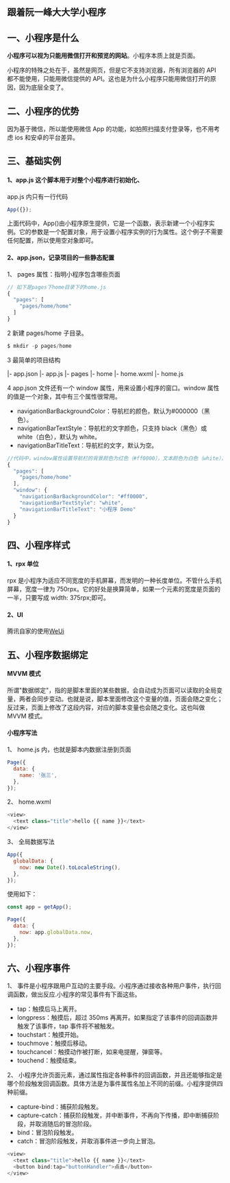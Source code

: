 ## 跟着阮一峰大大学小程序

## 一、小程序是什么

**小程序可以视为只能用微信打开和预览的网站**。小程序本质上就是页面。

小程序的特殊之处在于，虽然是网页，但是它不支持浏览器，所有浏览器的 API 都不能使用，只能用微信提供的 API。这也是为什么小程序只能用微信打开的原因，因为底层全变了。

## 二、小程序的优势

因为基于微信，所以能使用微信 App 的功能，如拍照扫描支付登录等，也不用考虑 ios 和安卓的平台差异。

## 三、基础实例

#### 1、app.js 这个脚本用于对整个小程序进行初始化、

app.js 内只有一行代码

```js
App({});
```

上面代码中，App()由小程序原生提供，它是一个函数，表示新建一个小程序实例。它的参数是一个配置对象，用于设置小程序实例的行为属性。这个例子不需要任何配置，所以使用空对象即可。

#### 2、app.json，记录项目的一些静态配置

1、 pages 属性：指明小程序包含哪些页面

```js
// 如下是pages下home目录下的home.js
{
  "pages": [
    "pages/home/home"
  ]
}
```

2 新建 pages/home 子目录。

```js
$ mkdir -p pages/home
```

3 最简单的项目结构

|- app.json
|- app.js
|- pages
|- home
|- home.wxml
|- home.js

4 app.json 文件还有一个 window 属性，用来设置小程序的窗口。window 属性的值是一个对象，其中有三个属性很常用。

- navigationBarBackgroundColor：导航栏的颜色，默认为#000000（黑色）。
- navigationBarTextStyle：导航栏的文字颜色，只支持 black（黑色）或 white（白色），默认为 white。
- navigationBarTitleText：导航栏的文字，默认为空。

```js
//代码中，window属性设置导航栏的背景颜色为红色（#ff0000），文本颜色为白色（white），标题文字为"小程序 Demo"。
{
  "pages": [
    "pages/home/home"
  ],
  "window": {
    "navigationBarBackgroundColor": "#ff0000",
    "navigationBarTextStyle": "white",
    "navigationBarTitleText": "小程序 Demo"
  }
}
```

## 四、小程序样式

#### 1、rpx 单位

rpx 是小程序为适应不同宽度的手机屏幕，而发明的一种长度单位。不管什么手机屏幕，宽度一律为 750rpx。它的好处是换算简单，如果一个元素的宽度是页面的一半，只要写成 width: 375rpx;即可。

#### 2、UI

腾讯自家的使用[WeUi](https://github.com/Tencent/weui)

## 五、小程序数据绑定

#### MVVM 模式

所谓"数据绑定"，指的是脚本里面的某些数据，会自动成为页面可以读取的全局变量，两者会同步变动。也就是说，脚本里面修改这个变量的值，页面会随之变化；反过来，页面上修改了这段内容，对应的脚本变量也会随之变化。这也叫做 MVVM 模式。

#### 小程序写法

1、 home.js 内，也就是脚本内数据注册到页面

```js
Page({
  data: {
    name: '张三',
  },
});
```

2、 home.wxml

```js
<view>
  <text class="title">hello {{ name }}</text>
</view>
```

3、 全局数据写法

```js
App({
  globalData: {
    now: new Date().toLocaleString(),
  },
});
```

使用如下：

```js
const app = getApp();

Page({
  data: {
    now: app.globalData.now,
  },
});
```

## 六、小程序事件

1、 事件是小程序跟用户互动的主要手段。小程序通过接收各种用户事件，执行回调函数，做出反应.小程序的常见事件有下面这些。

- tap：触摸后马上离开。
- longpress：触摸后，超过 350ms 再离开。如果指定了该事件的回调函数并触发了该事件，tap 事件将不被触发。
- touchstart：触摸开始。
- touchmove：触摸后移动。
- touchcancel：触摸动作被打断，如来电提醒，弹窗等。
- touchend：触摸结束。

2、 小程序允许页面元素，通过属性指定各种事件的回调函数，并且还能够指定是哪个阶段触发回调函数。具体方法是为事件属性名加上不同的前缀。小程序提供四种前缀。

- capture-bind：捕获阶段触发。
- capture-catch：捕获阶段触发，并中断事件，不再向下传播，即中断捕获阶段，并取消随后的冒泡阶段。
- bind：冒泡阶段触发。
- catch：冒泡阶段触发，并取消事件进一步向上冒泡。

```js
<view>
  <text class="title">hello {{ name }}</text>
  <button bind:tap="buttonHandler">点击</button>
</view>
```
